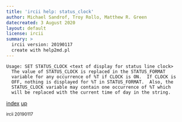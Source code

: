 ```yaml
---
title: 'ircii help: status_clock'
author: Michael Sandrof, Troy Rollo, Matthew R. Green
datecreated: 3 August 2020
layout: default
license: ircii
summary: >
  ircii version: 20190117
  create with help2md.pl
---
```

```
Usage: SET STATUS_CLOCK <text of display for status line clock>
  The value of STATUS_CLOCK is replaced in the STATUS_FORMAT
  variable for any occurrence of %T if CLOCK is ON.  If CLOCK is
  OFF, nothing is displayed for %T in STATUS_FORMAT.  Also, the
  STATUS_CLOCK variable may contain one occurrence of %T which
  will be replaced with the current time of day in the string.
```

[index](index.html)
[up](..)

<small> ircii 20190117 </small>
